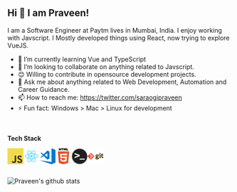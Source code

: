## Hi 👋 I am Praveen! 

I am a Software Engineer at Paytm lives in Mumbai, India. I enjoy working with Javscript. I Mostly developed things using React, now trying to explore VueJS.

- 🌱 I’m currently learning Vue and TypeScript 
- 👯 I’m looking to collaborate on anything related to Javscript.
- 😊 Willing to contribute in opensource development projects.
- 💬 Ask me about anything related to Web Development, Automation and Career Guidance. 
- 📫 How to reach me: https://twitter.com/saraogipraveen
- ⚡ Fun fact: Windows > Mac > Linux for development 

<br/>

<b>Tech Stack</b>

<img align="left" width="36px" src="https://raw.githubusercontent.com/github/explore/80688e429a7d4ef2fca1e82350fe8e3517d3494d/topics/javascript/javascript.png" />
<img align="left" width="36px" src="https://raw.githubusercontent.com/github/explore/80688e429a7d4ef2fca1e82350fe8e3517d3494d/topics/react/react.png" />
<img align="left" alt="Visual Studio Code" width="36px" src="https://raw.githubusercontent.com/github/explore/80688e429a7d4ef2fca1e82350fe8e3517d3494d/topics/visual-studio-code/visual-studio-code.png" /> 
<img align="left" width="36px" src="https://raw.githubusercontent.com/github/explore/80688e429a7d4ef2fca1e82350fe8e3517d3494d/topics/html/html.png" />
<img align="left" width="36px" src="https://raw.githubusercontent.com/github/explore/80688e429a7d4ef2fca1e82350fe8e3517d3494d/topics/terminal/terminal.png" />
<img align="left" width="36px" src="https://raw.githubusercontent.com/github/explore/80688e429a7d4ef2fca1e82350fe8e3517d3494d/topics/git/git.png" /> 


<br>
<br/>
<br>

![Praveen's github stats](https://github-readme-stats.vercel.app/api?username=saraogipraveen&theme=gruvbox&show_icons=true)
